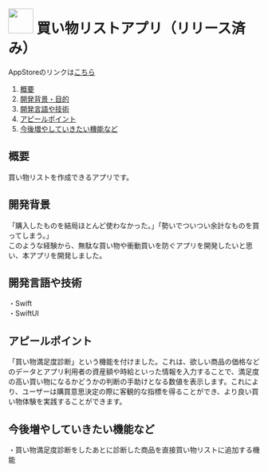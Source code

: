 # <img src="https://github.com/tsuri33/shop-list-app/assets/133128231/dcbfaa33-d559-4d8c-aa9f-10ef67ede46a" width="50">  買い物リストアプリ（リリース済み）

AppStoreのリンクは[こちら](https://apps.apple.com/us/app/買い物リストアプリ/id6449244738)

1. [概要](#概要)
2. [開発背景・目的](#開発背景)
3. [開発言語や技術](#開発言語や技術)
4. [アピールポイント](#アピールポイント)
5. [今後増やしていきたい機能など](#今後増やしていきたい機能など)

## 概要
買い物リストを作成できるアプリです。

## 開発背景
「購入したものを結局ほとんど使わなかった。」「勢いでついつい余計なものを買ってしまう。」<br>
このような経験から、無駄な買い物や衝動買いを防ぐアプリを開発したいと思い、本アプリを開発しました。

## 開発言語や技術
・Swift<br>
・SwiftUI

## アピールポイント
「買い物満足度診断」という機能を付けました。これは、欲しい商品の価格などのデータとアプリ利用者の資産額や時給といった情報を入力することで、満足度の高い買い物になるかどうかの判断の手助けとなる数値を表示します。これにより、ユーザーは購買意思決定の際に客観的な指標を得ることができ、より良い買い物体験を実践することができます。

## 今後増やしていきたい機能など
・買い物満足度診断をしたあとに診断した商品を直接買い物リストに追加する機能
